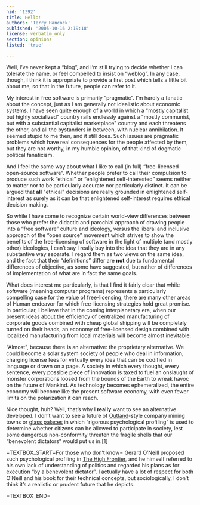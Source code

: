 ```yaml
---
nid: '1392'
title: Hello!
authors: 'Terry Hancock'
published: '2005-10-16 2:19:18'
license: verbatim_only
section: opinions
listed: 'true'

---
```

Well, I’ve never kept a “blog”, and I’m still trying to decide whether I can tolerate the name, or feel compelled to insist on “weblog”. In any case, though, I think it is appropriate to provide a first post which tells a little bit about me, so that in the future, people can refer to it.

My interest in free software is primarily “pragmatic”. I’m hardly a fanatic about the concept, just as I am generally not idealistic about economic systems. I have seen quite enough of a world in which a "mostly capitalist but highly socialized" country rails endlessly against a "mostly communist, but with a substantial capitalist marketplace" country and each threatens the other, and all the bystanders in between, with nuclear annihilation. It seemed stupid to me then, and it still does. Such issues are pragmatic problems which have real consequences for the people affected by them, but they are not worthy, in my humble opinion, of that kind of dogmatic political fanaticism.

And I feel the same way about what I like to call (in full) “free-licensed open-source software”. Whether people prefer to call their compulsion to produce such work “ethical” or “enlightened self-interested” seems neither to matter nor to be particularly accurate nor particularly distinct. It can be argued that **all** "ethical" decisions are really grounded in enlightened self-interest as surely as it can be that enlightened self-interest requires ethical decision making.

So while I have come to recognize certain world-view differences between those who prefer the didactic and parochial approach of drawing people into a “free software” culture and ideology, versus the liberal and inclusive approach of the “open source” movement which strives to show the benefits of the free-licensing of software in the light of multiple (and mostly other) ideologies, I can’t say I really buy into the idea that they are in any substantive way separate. I regard them as two views on the same idea, and the fact that their “definitions” differ are **not** due to fundamental differences of objective, as some have suggested, but rather of differences of implementation of what are in fact the same goals.

What does interest me particularly, is that I find it fairly clear that while software (meaning computer programs) represents a particularly compelling case for the value of free-licensing, there are many other areas of Human endeavor for which free-licensing strategies hold great promise. In particular, I believe that in the coming interplanetary era, when our present ideas about the efficiency of centralized manufacturing of corporate goods combined with cheap global shipping will be completely turned on their heads, an economy of free-licensed design combined with localized manufacturing from local materials will become almost inevitable.

“Almost”, because there **is** an alternative: the proprietary alternative. We could become a solar system society of people who deal in information, charging license fees for virtually every idea that can be codified in language or drawn on a page. A society in which every thought, every sentence, every possible piece of innovation is taxed to fuel an onslaught of monster corporations loosed from the bounds of the Earth to wreak havoc on the future of Mankind. As technology becomes ephemeralized, the entire economy will become like the present software economy, with even fewer limits on the polarization it can reach.

Nice thought, huh? Well, that’s why I **really** want to see an alternative developed. I don’t want to see a future of [Outland](http://www.imdb.com/title/tt0082869/)-style company mining towns or [glass palaces](http://www.space-frontier.org/HighFrontier/) in which “rigorous psychological profiling” is used to determine whether citizens can be allowed to participate in society, lest some dangerous non-conformity threaten the fragile shells that our “benevolent dictators” would put us in.[1]

=TEXTBOX_START=For those who don’t know=
Gerard O’Neill proposed such psychological profiling in [The High Frontier](http://www.ssi.org/high-frontier.html), and he himself referred to his own lack of understanding of politics and regarded his plans as for execution “by a benevolent dictator”. I actually have a lot of respect for both O’Neill and his book for their technical concepts, but sociologically, I don’t think it’s a realistic or prudent future that he depicts.


=TEXTBOX_END=
